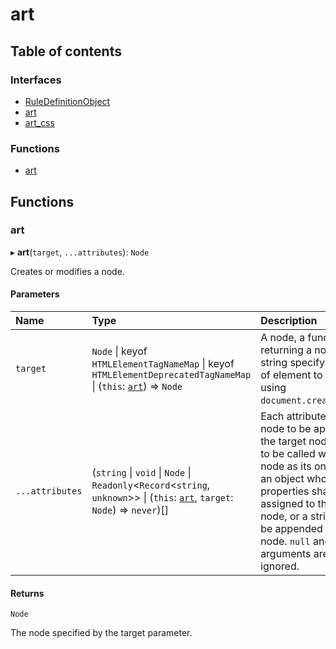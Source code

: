 # art

## Table of contents

### Interfaces

- [RuleDefinitionObject](interfaces/RuleDefinitionObject.md)
- [art](interfaces/art.md)
- [art\_css](interfaces/art_css.md)

### Functions

- [art](README.md#art)

## Functions

### art

▸ **art**(`target`, `...attributes`): `Node`

Creates or modifies a node.

#### Parameters

| Name | Type | Description |
| :------ | :------ | :------ |
| `target` | `Node` \| keyof `HTMLElementTagNameMap` \| keyof `HTMLElementDeprecatedTagNameMap` \| (`this`: [`art`](README.md#art)) => `Node` | A node, a function returning a node, or a string specifying the type of element to be created using `document.createElement()`. |
| `...attributes` | (`string` \| `void` \| `Node` \| `Readonly`<`Record`<`string`, `unknown`\>\> \| (`this`: [`art`](README.md#art), `target`: `Node`) => `never`)[] | Each attribute may be a node to be appended to the target node, a function to be called with the target node as its only argument, an object whose properties shall be assigned to the target node, or a string of text to be appended to the target node. `null` and `undefined` arguments are simply ignored. |

#### Returns

`Node`

The node specified by the target parameter.
